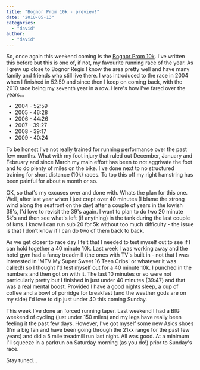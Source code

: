 ```yaml
---
title: "Bognor Prom 10k - preview!"
date: "2010-05-13"
categories: 
  - "david"
author: 
  - "david"
---
```


So, once again this weekend coming is the [Bognor Prom 10k](http://www.bognorprom10k.org). I've written this before but this is one of, if not, my favourite running race of the year. As I grew up close to Bognor Regis I know the area pretty well and have many family and friends who still live there. I was introduced to the race in 2004 when I finished in 52:59 and since then I keep on coming back, with the 2010 race being my seventh year in a row. Here's how I've fared over the years...

- 2004 - 52:59
- 2005 - 46:28
- 2006 - 44:26
- 2007 - 39:27
- 2008 - 39:17
- 2009 - 40:24

To be honest I've not really trained for running performance over the past few months. What with my foot injury that ruled out December, January and February and since March my main effort has been to not aggrivate the foot and to do plenty of miles on the bike. I've done next to no structured training for short distance (10k) races. To top this off my right hamstring has been painful for about a month or so.

OK, so that's my excuses over and done with. Whats the plan for this one. Well, after last year when I just crept over 40 minutes (I blame the strong wind along the seafront on the day) after a couple of years in the lowish 39's, I'd love to revisit the 39's again. I want to plan to do two 20 minute 5k's and then see what's left (if anything) in the tank during the last couple of kms. I know I can run sub 20 for 5k without too much difficulty - the issue is that I don't know if I can do two of them back to back.

As we get closer to race day I felt that I needed to test myself out to see if I can hold together a 40 minute 10k. Last week I was working away and the hotel gym had a fancy treadmill (the ones with TV's built in - not that I was interested in 'MTV My Super Sweet 16 Teen Cribs' or whatever it was called!) so I thought I'd test myself out for a 40 minute 10k. I punched in the numbers and then got on with it. The last 10 minutes or so were not particularly pretty but I finished in just under 40 minutes (39:47) and that was a real mental boost. Provided I have a good nights sleep, a cup of coffee and a bowl of porridge for breakfast (and the weather gods are on my side) I'd love to dip just under 40 this coming Sunday.

This week I've done an forced running taper. Last weekend I had a BIG weekend of cycling (just under 150 miles) and my legs have really been feeling it the past few days. However, I've got myself some new Asics shoes (I'm a big fan and have been going through the 21xx range for the past few years) and did a 5 mile treadmill run last night. All was good. At a minimum I'll squeeze in a parkrun on Saturday morning (as you do!) prior to Sunday's race.

Stay tuned...
